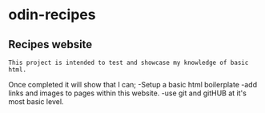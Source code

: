 # odin-recipes
## Recipes website
    This project is intended to test and showcase my knowledge of basic html.

Once completed it will show that I can;
-Setup a basic html boilerplate
-add links and images to pages within this website.
-use git and gitHUB at it's most basic level.
